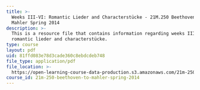 ```yaml
---
title: >-
  Weeks III-VI: Romantic Lieder and Characterstücke - 21M.250 Beethoven to
  Mahler Spring 2014
description: >-
  This is a resource file that contains information regarding weeks III-VI:
  romantic lieder and characterstücke.
type: course
layout: pdf
uid: 81ffd083e78d3cade360c8ebdcdeb748
file_type: application/pdf
file_location: >-
  https://open-learning-course-data-production.s3.amazonaws.com/21m-250-beethoven-to-mahler-spring-2014/81ffd083e78d3cade360c8ebdcdeb748_MIT21M_250S14_Week_III-VI.pdf
course_id: 21m-250-beethoven-to-mahler-spring-2014
---
```

